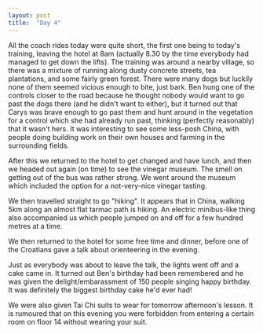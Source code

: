 ```yaml
---
layout: post
title:  "Day 4"
---
```


All the coach rides today were quite short, the first one being to today's training, leaving the hotel at 8am (actually 8.30 by the time everybody had managed to get down the lifts). The training was around a nearby village, so there was a mixture of running along dusty concrete streets, tea plantations, and some fairly green forest. There were many dogs but luckily none of them seemed vicious enough to bite, just bark. Ben hung one of the controls closer to the road because he thought nobody would want to go past the dogs there (and he didn't want to either), but it turned out that Carys was brave enough to go past them and hunt around in the vegetation for a control which she had already run past, thinking (perfectly reasonably) that it wasn't hers. It was interesting to see some less-posh China, with people doing building work on their own houses and farming in the surrounding fields.

After this we returned to the hotel to get changed and have lunch, and then we headed out again (on time) to see the vinegar museum. The smell on getting out of the bus was rather strong. We went around the museum which included the option for a not-very-nice vinegar tasting.

We then travelled straight to go "hiking". It appears that in China, walking 5km along an almost flat tarmac path is hiking. An electric minibus-like thing also accompanied us which people jumped on and off for a few hundred metres at a time.

We then returned to the hotel for some free time and dinner, before one of the Croatians gave a talk about orienteering in the evening.

Just as everybody was about to leave the talk, the lights went off and a cake came in. It turned out Ben's birthday had been remembered and he was given the delight/embarassment of 150 people singing happy birthday. It was definitely the biggest birthday cake he'd ever had!

We were also given Tai Chi suits to wear for tomorrow afternoon's lesson. It is rumoured that on this evening you were forbidden from entering a certain room on floor 14 without wearing your suit.
